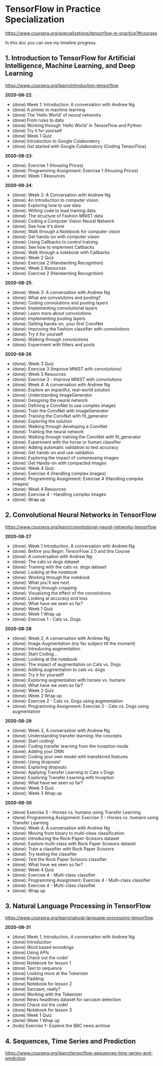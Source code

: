 # TensorFlow in Practice Specialization
https://www.coursera.org/specializations/tensorflow-in-practice?#courses

In this doc you can see my timeline progress. 

## 1. Introduction to TensorFlow for Artificial Intelligence, Machine Learning, and Deep Learning
https://www.coursera.org/learn/introduction-tensorflow


**2020-08-22**: 
- (done) Week 1: Introduction: A conversation with Andrew Ng
- (done) A primer in machine learning
- (done) The ‘Hello World’ of neural networks
- (done) From rules to data
- (done) Working through ‘Hello World’ in TensorFlow and Python
- (done) Try it for yourself
- (done) Week 1 Quiz
- (done) Introduction to Google Colaboratory
- (done) Get started with Google Colaboratory (Coding TensorFlow)


**2020-08-23**: 
- (done): Exercise 1 (Housing Prices)
- (done): Programming Assignment: Exercise 1 (Housing Prices)
- (done): Week 1 Resources


**2020-08-24**:
- (done): Week 2: A Conversation with Andrew Ng
- (done): An Introduction to computer vision
- (done): Exploring how to use data
- (done): Writing code to load training data
- (done): The structure of Fashion MNIST data
- (done): Coding a Computer Vision Neural Network
- (done): See how it's done
- (done): Walk through a Notebook for computer vision
- (done): Get hands-on with computer vision
- (done): Using Callbacks to control training
- (done): See how to implement Callbacks
- (done): Walk through a notebook with Callbacks
- (done): Week 2 Quiz
- (done): Exercise 2 (Handwriting Recognition)
- (done): Week 2 Resources
- (done): Exercise 2 (Handwriting Recognition)


**2020-08-25**:
- (done): Week 3: A conversation with Andrew Ng
- (done): What are convolutions and pooling?
- (done): Coding convolutions and pooling layers
- (done): Implementing convolutional layers
- (done): Learn more about convolutions
- (done): Implementing pooling layers
- (done): Getting hands-on, your first ConvNet
- (done): Improving the Fashion classifier with convolutions
- (done): Try it for yourself
- (done): Walking through convolutions
- (done): Experiment with filters and pools


**2020-08-26**
- (done): Week 3 Quiz
- (done): Exercise 3 (Improve MNIST with convolutions)
- (done): Week 3 Resources
- (done): Exercise 3 - Improve MNIST with convolutions
- (done): Week 4: A conversation with Andrew Ng
- (done): Explore an impactful, real-world solution
- (done): Understanding ImageGenerator
- (done): Designing the neural network
- (done): Defining a ConvNet to use complex images
- (done): Train the ConvNet with ImageGenerator
- (done): Training the ConvNet with fit_generator
- (done): Exploring the solution
- (done): Walking through developing a ConvNet
- (done): Training the neural network
- (done): Walking through training the ConvNet with fit_generator
- (done): Experiment with the horse or human classifier
- (done): Adding automatic validation to test accuracy
- (done): Get hands-on and use validation
- (done): Exploring the impact of compressing images
- (done): Get Hands-on with compacted images
- (done): Week 4 Quiz
- (done): Exercise 4 (Handling complex images)
- (done): Programming Assignment: Exercise 4 (Handling complex images)
- (done): Week 4 Resources
- (done): Exercise 4 - Handling complex images
- (done): Wrap up

## 2. Convolutional Neural Networks in TensorFlow
https://www.coursera.org/learn/convolutional-neural-networks-tensorflow


**2020-08-27** 
- (done): Week 1 Introduction, A conversation with Andrew Ng
- (done): Before you Begin: TensorFlow 2.0 and this Course
- (done): A conversation with Andrew Ng
- (done): The cats vs dogs dataset
- (done): Training with the cats vs. dogs dataset
- (done): Looking at the notebook
- (done): Working through the notebook
- (done): What you'll see next
- (done): Fixing through cropping
- (done): Visualizing the effect of the convolutions
- (done): Looking at accuracy and loss
- (done): What have we seen so far?
- (done): Week 1 Quiz
- (done): Week 1 Wrap up
- (done): Exercise 1 - Cats vs. Dogs


**2020-08-28**
- (done): Week 2, A conversation with Andrew Ng
- (done): Image Augmentation (my fav subject till the moment)
- (done): Introducing augmentation 
- (done): Start Coding...
- (done): Looking at the notebook
- (done): The impact of augmentation on Cats vs. Dogs
- (done): Adding augmentation to cats vs. dogs
- (done): Try it for yourself!
- (done): Exploring augmentation with horses vs. humans
- (done): What have we seen so far?
- (done): Week 2 Quiz
- (done): Week 2 Wrap up
- (done): Exercise 2 - Cats vs. Dogs using augmentation
- (done): Programming Assignment: Exercise 2 - Cats vs. Dogs using augmentation


**2020-08-29**
- (done): Week 3, A conversation with Andrew Ng
- (done): Understanding transfer learning: the concepts
- (done): Start coding!
- (done): Coding transfer learning from the inception mode
- (done): Adding your DNN
- (done): Coding your own model with transferred features
- (done): Using dropouts!
- (done): Exploring dropouts
- (done): Applying Transfer Learning to Cats v Dogs
- (done): Exploring Transfer Learning with Inception
- (done): What have we seen so far?
- (done): Week 3 Quiz
- (done): Week 3 Wrap up


**2020-08-30**
- (done) Exercise 3 - Horses vs. humans using Transfer Learning
- (done) Programming Assignment: Exercise 3 - Horses vs. humans using Transfer Learning
- (done): Week 4, A conversation with Andrew Ng
- (done): Moving from binary to multi-class classification
- (done): Introducing the Rock-Paper-Scissors dataset
- (done): Explore multi-class with Rock Paper Scissors dataset
- (done): Train a classifier with Rock Paper Scissors
- (done): Try testing the classifier
- (done): Test the Rock Paper Scissors classifier
- (done): What have we seen so far?
- (done): Week 4 Quiz
- (done): Exercise 4 - Multi-class classifier
- (done): Programming Assignment: Exercise 4 - Multi-class classifier
- (done): Exercise 4 - Multi-class classifier
- (done): Wrap up


## 3. Natural Language Processing in TensorFlow
https://www.coursera.org/learn/natural-language-processing-tensorflow

**2020-08-31**
- (done) Week 1, Introduction, A conversation with Andrew Ng
- (done) Introduction
- (done) Word based encodings
- (done) Using APIs
- (done) Check out the code!
- (done) Notebook for lesson 1
- (done) Text to sequence
- (done) Looking more at the Tokenizer
- (done) Padding
- (done) Notebook for lesson 2
- (done) Sarcasm, really?
- (done) Working with the Tokenizer
- (done) News headlines dataset for sarcasm detection
- (done) Check out the code!
- (done) Notebook for lesson 3
- (done) Week 1 Quiz
- (done) Week 1 Wrap up
- (todo) Exercise 1- Explore the BBC news archive
	


## 4. Sequences, Time Series and Prediction
https://www.coursera.org/learn/tensorflow-sequences-time-series-and-prediction
